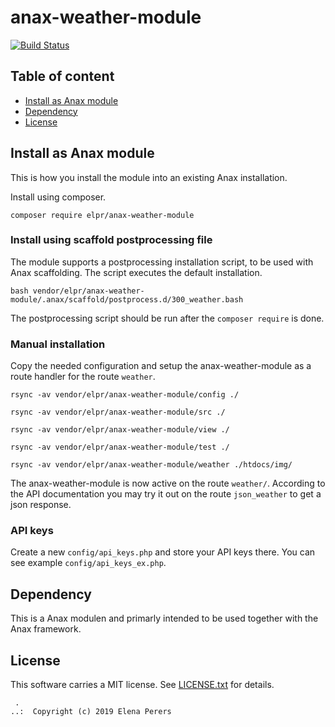 # anax-weather-module

[![Build Status](https://travis-ci.org/pererselena/anax-weather-module.svg?branch=master)](https://travis-ci.org/pererselena/anax-weather-module)


Table of content
------------------------------------

* [Install as Anax module](#Install-as-Anax-module)
* [Dependency](#Dependency)
* [License](#License)



Install as Anax module
------------------------------------

This is how you install the module into an existing Anax installation.

Install using composer.

```
composer require elpr/anax-weather-module
```

### Install using scaffold postprocessing file


The module supports a postprocessing installation script, to be used with Anax scaffolding. The script executes the default installation.

```text
bash vendor/elpr/anax-weather-module/.anax/scaffold/postprocess.d/300_weather.bash
```

The postprocessing script should be run after the `composer require` is done.

### Manual installation

Copy the needed configuration and setup the anax-weather-module as a route handler for the route `weather`.

```
rsync -av vendor/elpr/anax-weather-module/config ./
```

```
rsync -av vendor/elpr/anax-weather-module/src ./
```

```
rsync -av vendor/elpr/anax-weather-module/view ./
```

```
rsync -av vendor/elpr/anax-weather-module/test ./
```

```
rsync -av vendor/elpr/anax-weather-module/weather ./htdocs/img/
```

The anax-weather-module is now active on the route `weather/`. According to the API documentation you may try it out on the route `json_weather` to get a json response.

### API keys

Create a new `config/api_keys.php` and store your API keys there. You can see example `config/api_keys_ex.php`.


Dependency
------------------

This is a Anax modulen and primarly intended to be used together with the Anax framework.



License
------------------

This software carries a MIT license. See [LICENSE.txt](LICENSE.txt) for details.



```
 .  
..:  Copyright (c) 2019 Elena Perers
```